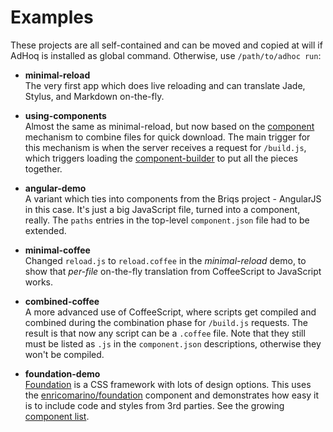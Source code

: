 # Examples

These projects are all self-contained and can be moved and copied at will if
AdHoq is installed as global command. Otherwise, use `/path/to/adhoc run`:

* **minimal-reload**  
  The very first app which does live reloading and can translate Jade, Stylus,
  and Markdown on-the-fly.
  
* **using-components**  
  Almost the same as minimal-reload, but now based on the [component][C]
  mechanism to combine files for quick download. The main trigger for this
  mechanism is when the server receives a request for `/build.js`, which
  triggers loading the [component-builder][B] to put all the pieces together.
  
  [C]: https://github.com/component/component#readme
  [B]: https://github.com/component/builder.js#readme

* **angular-demo**  
  A variant which ties into components from the Briqs project - AngularJS in
  this case. It's just a big JavaScript file, turned into a component, really.
  The `paths` entries in the top-level `component.json` file had to be extended.

* **minimal-coffee**  
  Changed `reload.js` to `reload.coffee` in the *minimal-reload* demo, to show
  that *per-file* on-the-fly translation from CoffeeScript to JavaScript works.

* **combined-coffee**  
  A more advanced use of CoffeeScript, where scripts get compiled and combined
  during the combination phase for `/build.js` requests. The result is that
  now any script can be a `.coffee` file. Note that they still must be listed as
  `.js` in the `component.json` descriptions, otherwise they won't be compiled.

* **foundation-demo**  
  [Foundation][F] is a CSS framework with lots of design options. This uses the
  [enricomarino/foundation][E] component and demonstrates how easy it is to
  include code and styles from 3rd parties. See the growing [component list][L].
  
  [F]: https://github.com/zurb/foundation
  [E]: https://github.com/enricomarino/foundation
  [L]: https://github.com/component/component/wiki/Components

